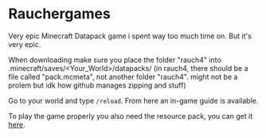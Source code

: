 # Rauchergames

Very epic Minecraft Datapack game i spent way too much time on. But it's very epic.

When downloading make sure you place the folder "rauch4" into .minecraft/saves/<Your_World>/datapacks/ (in rauch4, there should be a file called "pack.mcmeta", not another folder "rauch4". might not be a prolem but idk how github manages zipping and stuff)

Go to your world and type `/reload`. From here an in-game guide is available.

To play the game properly you also need the resource pack, you can get it [here](https://github.com/flaviusmus/rauch_texturepack).
